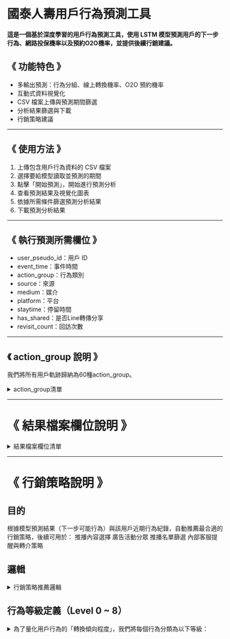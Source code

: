 
# 國泰人壽用戶行為預測工具

**這是一個基於深度學習的用戶行為預測工具，使用 LSTM 模型預測用戶的下一步行為、網路投保機率以及預約O2O機率，並提供後續行銷建議。**

## 《 功能特色 》
- 多輸出預測：行為分組、線上轉換機率、O2O 預約機率
- 互動式資料視覺化
- CSV 檔案上傳與預測期間篩選
- 分析結果篩選與下載
- 行銷策略建議
  
-------------------------------

## 《 使用方法 》
1. 上傳包含用戶行為資料的 CSV 檔案
2. 選擇要給模型讀取並預測的期間
3. 點擊「開始預測」，開始進行預測分析
4. 查看預測結果及視覺化圖表
5. 依據所需條件篩選預測分析結果
6. 下載預測分析結果

-------------------------------

## 《 執行預測所需欄位 》
- user_pseudo_id：用戶 ID
- event_time：事件時間
- action_group：行為類別
- source：來源
- medium：媒介
- platform：平台
- staytime：停留時間
- has_shared：是否Line轉傳分享
- revisit_count：回訪次數

-------------------------------

## 《 action_group 說明 》

我們將所有用戶軌跡歸納為60種action_group。

<details>
<summary> action_group清單 </summary>
  
- 完成網路投保
- 完成O2O
- 線上繳費
- 資料填寫與確認
- 投保資格確認
- 方案確認
- 手機驗證碼
- 填寫預約資料
- 挑選預約顧問
- 預約顧問與商品諮詢
- 立即投保
- 保存與分享試算結果
- Line分享轉傳
- 保存與分享自由配、訂製組合結果
- 自由配－保障規劃試算結果
- 自由配－配置我的基金試算結果
- 訂製保險組合－人身規劃試算結果
- 訂製保險組合－投資規劃試算結果
- 我的保險試算結果
- 自由配
- 自由配－投資規劃
- 自由配－保障規劃
- 自由配－套餐
- 訂製保險組合
- 試算: 網投－旅平險－試算
- 試算: 網投－壽險－試算
- 試算: 網投－健康險－試算
- 試算: 網投－意外傷害險－試算
- 試算: 網投－年金險－試算
- 試算: 網投－投資型年金險－試算
- 試算: 壽險－試算
- 試算: 意外傷害險－試算
- 試算: 健康醫療險－實支實付－試算
- 試算: 健康醫療險－住院手術－試算
- 試算: 健康醫療險－長期照顧－試算
- 試算: 健康醫療險－重大疾病－試算
- 試算: 生涯推薦0-18－試算
- 試算: 生涯推薦19-34－試算
- 試算: 生涯推薦35-44－試算
- 試算: 生涯推薦61歲以上－試算
- 試算: 生涯推薦45-60－試算
- 試算: 其他試算
- 好康優惠
- 商品資訊頁－網投－旅平險
- 商品資訊頁－網投－壽險
- 商品資訊頁－網投－健康險
- 商品資訊頁－網投－意外傷害險
- 商品資訊頁－網投－年金險
- 商品資訊頁－網投－投資型年金險
- 商品資訊頁－旅行平安險
- 商品資訊頁－壽險
- 商品資訊頁－健康醫療險
- 商品資訊頁－意外傷害險
- 商品資訊頁－還本與年金型保險
- 商品資訊頁－投資型保險
- 商品資訊頁－主題商品
- 生涯推薦－商品資訊頁
- 找服務（尋求服務與客服）
- 保險視圖、保單明細、資產總覽、保險明細
- 其他
  
</details>


-------------------------------

# 《 結果檔案欄位說明 》


<details>
<summary> 結果檔案欄位清單 </summary>
  
### 用戶資訊：
- **user_pseudo_id**：用戶唯一識別碼

### 預測結果 - 下一步行動推薦：
系統會預測用戶最可能執行的前種行動，按機率排序：

- **Top1_next_action_group**：最可能的下一步行動類別
- **Top1_confidence**：Top1 預測的信心度分數
- **Top2_next_action_group**：第二可能的下一步行動類別  
- **Top2_confidence**：Top2 預測的信心度分數
- **Top3_next_action_group**：第三可能的下一步行動類別
- **Top3_confidence**：Top3 預測的信心度分數
- **Top4_next_action_group**：第四可能的下一步行動類別
- **Top4_confidence**：Top4 預測的信心度分數
- **Top5_next_action_group**：第五可能的下一步行動類別
- **Top5_confidence**：Top5 預測的信心度分數

### 轉換機率預測：
- **Online_conversion_prob**：網路投保轉換機率（0-1之間的數值）
- **O2O_reservation_prob**：O2O預約轉換機率（0-1之間的數值）

### 行銷策略建議：
- **Marketing_Strategy**：系統推薦的行銷策略

### 用戶行為歷史：
#### 最近一次行為記錄
- **last_event_time**：最近一次行為的時間紀錄
- **last_platform**：最近一次行為使用的平台
- **last_action**：最近一次行為的具體行動
- **last_action_group**：最近一次行為的行動類別

#### 歷史行為軌跡（過去2~10步）
系統記錄用戶過去2~10次的行為模式，數字代表時間順序（-2為倒數第2次，以此類推）：

- **-2_action** / **-2_action_group**：倒數第2次行為的具體行動與行動類別
- **-3_action** / **-3_action_group**：倒數第3次行為的具體行動與行動類別  
- **-4_action** / **-4_action_group**：倒數第4次行為的具體行動與行動類別
- **-5_action** / **-5_action_group**：倒數第5次行為的具體行動與行動類別
- **-6_action** / **-6_action_group**：倒數第6次行為的具體行動與行動類別
- **-7_action** / **-7_action_group**：倒數第7次行為的具體行動與行動類別
- **-8_action** / **-8_action_group**：倒數第8次行為的具體行動與行動類別
- **-9_action** / **-9_action_group**：倒數第9次行為的具體行動與行動類別
- **-10_action** / **-10_action_group**：倒數第10次行為的具體行動與行動類別

## 注意事項
- 信心度分數範圍為 0-1，數值越高代表預測越可靠
- 歷史行為欄位可能包含空值，表示該時間點無相關行為記錄
- 所有機率預測值均為模型基於歷史數據計算得出

</details>




-------------------------------




# 《 行銷策略說明 》


## 目的
根據模型預測結果（下一步可能行為）與該用戶近期行為紀錄，自動推薦最合適的行銷策略，後續可用於：
推播內容選擇
廣告活動分眾
推播名單篩選
內部客服提醒與轉介策略

## 邏輯
<details>
<summary> 行銷策略推薦邏輯 </summary>
  
系統會根據用戶 預測的**下一步行為**、**最近 10 步的行為紀錄**、以及 **最後一次行為時間**，判斷是否需要推播行銷建議，以及推播內容為何。  
  
下一步行為定義： 系統每次預測會輸出用戶 Top1~Top5 的下一步行為，並從其中選擇**最具商業價值且機率最高**的action_group作為推薦策略依據。

1. ***期間內（過去十步內）已完成轉換者，不再推行銷***：

  - **過去十步內曾「完成網路投保」者** ➡️ 標註此用戶於期間內已完成網路投保」
  - **過去十步內曾「完成O2O」者** ➡️ 標註此用戶於期間內已完成預約O2O」

2. ***期間內（過去十步內）未曾完成轉換者，行銷策略推薦邏輯***：
     
  - **下一步為：「其他 / 保險視圖、保單明細、資產總覽、保險明細」**
    - ➡️ 屬於低參與意圖，持續觀察，暫不進行行銷
      
  - **下一步為：「找服務（客服需求）」**
    - 若過去10步從未點過「找服務」 ➡️  提示「找服務」位於畫面上方選單
    - 若過去10步點過超過 3 次「找服務」 ➡️ 右下角阿發顯示「Hi，需要幫忙嗎？」
      
  - **下一步為：「商品資訊頁」**
    - 若最近一次行為不是「找服務 / 試算 / 自由配 / 訂製組合」，且最近 10 步中曾造訪商品資訊頁 3 次以上 ➡️ 顯示試算入口，推動進一步互動

  - **下一步為：「好康優惠」**
    - 若最近一次行為不是「好康優惠」➡️  彈窗展示好康優惠相關資訊

  - **下一步為：「自由配 / 訂製保險組合」**
    - 若最近 3 步皆未包含「自由配 / 訂製保險組合」➡️ 顯示引導彈窗：「三個問題找到最適合你的商品！」、「一鍵搭配個人化的商品組合，只要 2 分鐘！」等

  - **下一步為：「試算」**
    - 若最近一次行為不是「找服務 / 試算 / 自由配 / 訂製保險組合」➡️ 顯示引導彈窗：「只要 2 步驟，取得商品費用估算！」

  - **下一步為：「試算結果頁」**
    - 若最近一次行為是「試算 / 自由配 / 訂製保險組合」➡️ 提供進度提醒：「就快完成了！試算結果即將產生」

  - **下一步為：「保存或分享試算結果 / 保存或分享自由配、訂製組合結果 / Line 分享轉傳」**
    - 若最近 3 步中有任何行為包含「結果」，且，
      - 下一步為「保存與分享試算結果」➡️ 提示：「對試算結果有疑問嗎？預約免費專人解讀！」
      - 下一步為「Line 分享轉傳」➡️ 鼓勵推薦、提供分享回饋誘因。

  - **下一步為：「挑顧問 / 諮詢」**
    - ➡️ 推薦顧問：「這位專家最擅長XX險，3 分鐘內確認預約」

  - **下一步為：「立即投保」**
    - ➡️ 橫幅 CTA：「立即投保享優惠！」

  - **下一步為：「方案確認 / 投保資格確認 / 資料填寫與確認 / 線上繳費 / 填寫預約資料 / 手機驗證碼」**
    - 若最近一次行為後超過 30 分鐘，且不超過7天未行動 ➡️ 發送 EDM 引導用戶回流程
    - 若 5 分鐘內剛完成前一個轉換步驟 ➡️ 呈現進度提醒（例如：距離完成只差 2 步）

  - **下一步為：「完成網路投保 / 完成 O2O」**
    - 若最近一次行為後超過 30 分鐘，且不超過7天未行動 ➡️ EDM 提醒尚未完成，引導用戶回流程
    - 若 5 分鐘內剛完成前一個轉換步驟 ➡️  呈現進度提醒（例如：距離完成只差 1 步）
</details>

## 行為等級定義（Level 0 ~ 8）
<details>
<summary> 為了量化用戶行為的「轉換傾向程度」，我們將每個行為分類為以下等級：</summary>


| 等級 | 類型說明                       | 代表行為範例                             |
|------|--------------------------------|------------------------------------------|
| 0    | 非核心瀏覽                | 其他、保單明細瀏覽、找客服              |
| 1    | 尋求服務類                | 找服務（尋求服務與客服）              |
| 2    | 商品探索                  | 各類商品資訊頁、好康優惠              |
| 3    | 開始探索保險規劃工具        | 自由配、訂製組合、各類試算行為                          |
| 4    | 完成試算、完成組合          | 各種試算及組合結果頁面             |
| 5    | 分享或保存結果             | 保存與分享試算結果、保存與分享自由配或訂製組合結果、Line 分享轉傳              |
| 6    | 進入轉換流程               | 挑選預約顧問、預約顧問與商品諮詢、立即投保              |
| 7    | 轉換流程                  | 填寫預約資料、資料填寫與確認、投保資格確認、方案確認、手機驗證碼、線上繳費                |
| 8    | 完成轉換                  | 完成網路投保、完成O2O                   |

</details>

